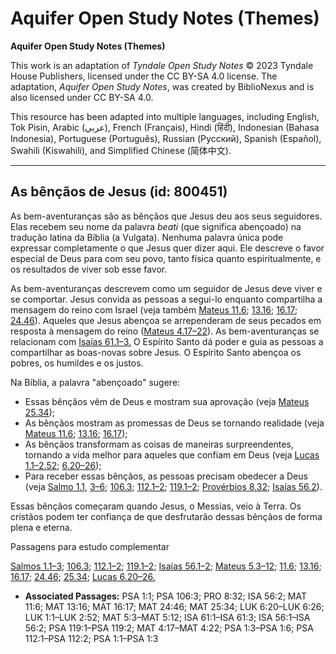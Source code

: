 # Aquifer Open Study Notes (Themes)

**Aquifer Open Study Notes (Themes)**

This work is an adaptation of *Tyndale Open Study Notes* © 2023 Tyndale House Publishers, licensed under the CC BY\-SA 4\.0 license. The adaptation, *Aquifer Open Study Notes*, was created by BiblioNexus and is also licensed under CC BY\-SA 4\.0\.

This resource has been adapted into multiple languages, including English, Tok Pisin, Arabic (عربي), French (Français), Hindi (हिंदी), Indonesian (Bahasa Indonesia), Portuguese (Português), Russian (Русский), Spanish (Español), Swahili (Kiswahili), and Simplified Chinese (简体中文).



--------------------------------

## As bênçãos de Jesus (id: 800451)

As bem\-aventuranças são as bênçãos que Jesus deu aos seus seguidores. Elas recebem seu nome da palavra *beati* (que significa abençoado) na tradução latina da Bíblia (a Vulgata). Nenhuma palavra única pode expressar completamente o que Jesus quer dizer aqui. Ele descreve o favor especial de Deus para com seu povo, tanto física quanto espiritualmente, e os resultados de viver sob esse favor.

As bem\-aventuranças descrevem como um seguidor de Jesus deve viver e se comportar. Jesus convida as pessoas a segui\-lo enquanto compartilha a mensagem do reino com Israel (veja também [Mateus 11\.6](https://ref.ly/Matt11:6); [13\.16](https://ref.ly/Matt13:16); [16\.17](https://ref.ly/Matt16:17); [24\.46](https://ref.ly/Matt24:46)). Aqueles que Jesus abençoa se arrependeram de seus pecados em resposta à mensagem do reino ([Mateus 4\.17–22](https://ref.ly/Matt4:17-Matt4:22)). As bem\-aventuranças se relacionam com [Isaías 61\.1–3\.](https://ref.ly/Isa61:1-Isa61:3) O Espírito Santo dá poder e guia as pessoas a compartilhar as boas\-novas sobre Jesus. O Espírito Santo abençoa os pobres, os humildes e os justos.

Na Bíblia, a palavra "abençoado" sugere:

* Essas bênçãos vêm de Deus e mostram sua aprovação (veja [Mateus 25\.34](https://ref.ly/Matt25:34));
* As bênçãos mostram as promessas de Deus se tornando realidade (veja [Mateus 11\.6](https://ref.ly/Matt11:6); [13\.16](https://ref.ly/Matt13:16); [16\.17](https://ref.ly/Matt16:17));
* As bênçãos transformam as coisas de maneiras surpreendentes, tornando a vida melhor para aqueles que confiam em Deus (veja [Lucas 1\.1–2\.52](https://ref.ly/Luke1:1-Luke2:52); [6\.20–26](https://ref.ly/Luke6:20-Luke6:26));
* Para receber essas bênçãos, as pessoas precisam obedecer a Deus (veja [Salmo 1\.1](https://ref.ly/Ps1:1), [3–6](https://ref.ly/Ps1:3-Ps1:6); [106\.3](https://ref.ly/Ps106:3); [112\.1–2](https://ref.ly/Ps112:1-Ps112:2); [119\.1–2](https://ref.ly/Ps119:1-Ps119:2); [Provérbios 8\.32](https://ref.ly/Prov8:32); [Isaías 56\.2](https://ref.ly/Isa56:2)).

Essas bênçãos começaram quando Jesus, o Messias, veio à Terra. Os cristãos podem ter confiança de que desfrutarão dessas bênçãos de forma plena e eterna.

Passagens para estudo complementar

[Salmos 1\.1–3](https://ref.ly/Ps1:1-Ps1:3); [106\.3](https://ref.ly/Ps106:3); [112\.1–2](https://ref.ly/Ps112:1-Ps112:2); [119\.1–2](https://ref.ly/Ps119:1-Ps119:2); [Isaías 56\.1–2](https://ref.ly/Isa56:1-Isa56:2); [Mateus 5\.3–12](https://ref.ly/Matt5:3-Matt5:12); [11\.6](https://ref.ly/Matt11:6); [13\.16](https://ref.ly/Matt13:16); [16\.17](https://ref.ly/Matt16:17); [24\.46](https://ref.ly/Matt24:46); [25\.34](https://ref.ly/Matt25:34); [Lucas 6\.20–26\.](https://ref.ly/Luke6:20-Luke6:26)

* **Associated Passages:** PSA 1:1; PSA 106:3; PRO 8:32; ISA 56:2; MAT 11:6; MAT 13:16; MAT 16:17; MAT 24:46; MAT 25:34; LUK 6:20–LUK 6:26; LUK 1:1–LUK 2:52; MAT 5:3–MAT 5:12; ISA 61:1–ISA 61:3; ISA 56:1–ISA 56:2; PSA 119:1–PSA 119:2; MAT 4:17–MAT 4:22; PSA 1:3–PSA 1:6; PSA 112:1–PSA 112:2; PSA 1:1–PSA 1:3

